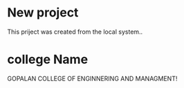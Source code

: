 # New project 

This priject was created from the local system..

# college Name

GOPALAN COLLEGE OF ENGINNERING AND MANAGMENT!